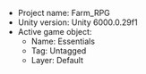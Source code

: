 <!-- UNITY CODE ASSIST INSTRUCTIONS START -->
- Project name: Farm_RPG
- Unity version: Unity 6000.0.29f1
- Active game object:
  - Name: Essentials
  - Tag: Untagged
  - Layer: Default
<!-- UNITY CODE ASSIST INSTRUCTIONS END -->